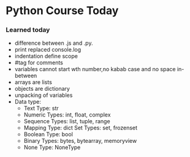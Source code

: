 # Python Course Today
### Learned today

* difference between .js and .py.
* print replaced console.log
* indentation define scope
* \#tag for comments
* variables cannot start wth number,no kabab case and no space in-between
* arrays are lists 
* objects are dictionary
* unpacking of variables
* Data type:
    *  Text Type:	str
    * Numeric Types:	int, float, complex
    * Sequence Types:	list, tuple, range
    * Mapping Type:	dict
    Set Types:	set, frozenset
    * Boolean Type:	bool
    * Binary Types:	bytes, bytearray, memoryview
    * None Type:	NoneType

